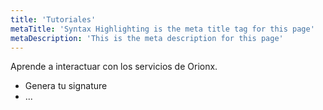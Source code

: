 ```yaml
---
title: 'Tutoriales'
metaTitle: 'Syntax Highlighting is the meta title tag for this page'
metaDescription: 'This is the meta description for this page'
---
```


Aprende a interactuar con los servicios de Orionx.

- Genera tu signature
- ...
